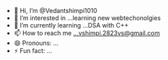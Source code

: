 - 👋 Hi, I’m @Vedantshimpi1010
- 👀 I’m interested in ...learning new webtechonolgies
- 🌱 I’m currently learning ...DSA with C++
- 📫 How to reach me ...vshimpi.2823vs@gmail.com
- 😄 Pronouns: ...
- ⚡ Fun fact: ...

<!---
Vedantshimpi1010/Vedantshimpi1010 is a ✨ special ✨ repository because its `README.md` (this file) appears on your GitHub profile.
You can click the Preview link to take a look at your changes.
--->
